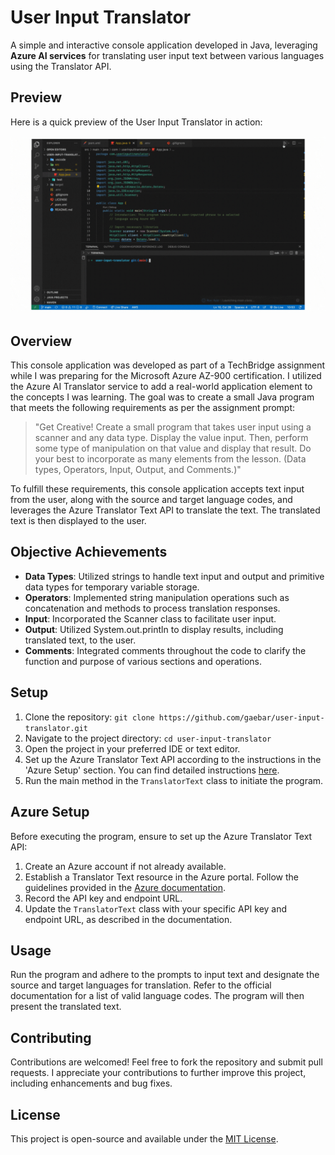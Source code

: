 # User Input Translator

A simple and interactive console application developed in Java, leveraging **Azure AI services** for translating user input text between various languages using the Translator API.

## Preview

Here is a quick preview of the User Input Translator in action:

![User Input Translator Demo](media/user-input-translator-app.gif)

## Overview

This console application was developed as part of a TechBridge assignment while I was preparing for the Microsoft Azure AZ-900 certification. I utilized the Azure AI Translator service to add a real-world application element to the concepts I was learning. The goal was to create a small Java program that meets the following requirements as per the assignment prompt:

> "Get Creative! Create a small program that takes user input using a scanner and any data type. Display the value input. Then, perform some type of manipulation on that value and display that result. Do your best to incorporate as many elements from the lesson. (Data types, Operators, Input, Output, and Comments.)"

To fulfill these requirements, this console application accepts text input from the user, along with the source and target language codes, and leverages the Azure Translator Text API to translate the text. The translated text is then displayed to the user.

## Objective Achievements

- **Data Types**: Utilized strings to handle text input and output and primitive data types for temporary variable storage.
- **Operators**: Implemented string manipulation operations such as concatenation and methods to process translation responses.
- **Input**: Incorporated the Scanner class to facilitate user input.
- **Output**: Utilized System.out.println to display results, including translated text, to the user.
- **Comments**: Integrated comments throughout the code to clarify the function and purpose of various sections and operations.

## Setup

1. Clone the repository: `git clone https://github.com/gaebar/user-input-translator.git`
2. Navigate to the project directory: `cd user-input-translator`
3. Open the project in your preferred IDE or text editor.
4. Set up the Azure Translator Text API according to the instructions in the 'Azure Setup' section. You can find detailed instructions [here](https://learn.microsoft.com/en-us/azure/ai-services/translator/).
5. Run the main method in the `TranslatorText` class to initiate the program.

## Azure Setup

Before executing the program, ensure to set up the Azure Translator Text API:

1. Create an Azure account if not already available.
2. Establish a Translator Text resource in the Azure portal. Follow the guidelines provided in the [Azure documentation](https://learn.microsoft.com/en-us/azure/ai-services/translator/).
3. Record the API key and endpoint URL.
4. Update the `TranslatorText` class with your specific API key and endpoint URL, as described in the documentation.

## Usage

Run the program and adhere to the prompts to input text and designate the source and target languages for translation. Refer to the official documentation for a list of valid language codes. The program will then present the translated text.

## Contributing

Contributions are welcomed! Feel free to fork the repository and submit pull requests. I appreciate your contributions to further improve this project, including enhancements and bug fixes.

## License

This project is open-source and available under the [MIT License](https://opensource.org/licenses/MIT).
